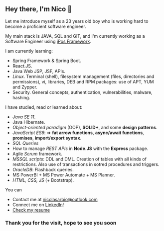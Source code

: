 ## Hey there, I'm Nico 👋

Let me introduce myself as a 23 years old boy who is working hard to become a proficient software engineer.

My main stack is JAVA, SQL and GIT, and I'm currently working as a Software Engineer using [jPos Framework](https://github.com/jpos).

I am currently learning:
- Spring Framework & Spring Boot.
- React.JS.
- Java Web JSP, JSF, APIs.
- *Linux*. Terminal (shell), filesystem management (files, directories and permissions), vi, libraries, DEB and RPM packages: use of APT, YUM and Zypper.
- Security. General concepts, authentication, vulnerabilities, malware, hashing.

I have studied, read or learned about:
- *Java SE 11*.
- Java Hibernate.
- *Object-oriented paradigm* (OOP), **SOLID+**, and some **design patterns**.
- *JavaScript ES6*: => **fat arrow functions**, **async/await functions**, **promises**, **import/export syntax**.
- *SQL Queries*
- How to manage *REST APIs* in **Node.JS** with the **Express** package.
- Agile *Scrum* framework.
- *MSSQL scripts*: DDL and DML. Creation of tables with all kinds of restrictions. Also use of transactions in sotred procedures and triggers.
- *OracleDB*: Flashback queries.
- MS PowerBI + MS Power Automate + MS Planner.
- *HTML, CSS, JS* (+ Bootstrap).

You can
- Contact me at [nicolasarbio@outlook.com](mailto:nicolasarbio@outlook.com)
- Connect me on [LinkedIn](https://www.linkedin.com/in/nicolás-arbio/?locale=en_US)!
- [Check my resume](https://github.com/nicoarbio/nicoarbio/blob/main/Nicolás%20Gabriel%20Arbio%20-%20CV_EN.pdf)
<!-- - [Check my resume](https://github.com/nicoarbio/nicoarbio/blob/main/Nicolás%20Gabriel%20Arbio%20-%20CV_ES.pdf) (spanish version) -->

### Thank you for the visit, hope to see you soon
